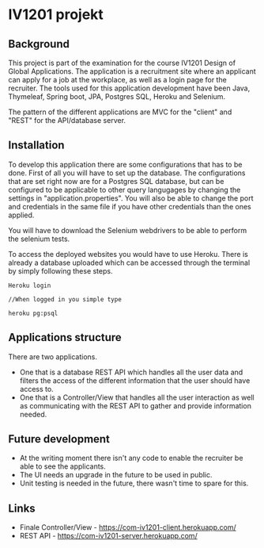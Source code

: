# IV1201 projekt
## Background
This project is part of the examination for the course IV1201 Design of Global Applications. The application is a recruitment site where an applicant can apply for a job at the workplace, as well as a login page for the recruiter. The tools used for this application development have been Java, Thymeleaf, Spring boot, JPA, Postgres SQL, Heroku and Selenium.

The pattern of the different applications are MVC for the "client" and "REST" for the API/database server.

## Installation
To develop this application there are some configurations that has to be done. First of all you will have to set up the database. The configurations that are set right now are for a Postgres SQL database, but can be configured to be applicable to other query langugages by changing the settings in "application.properties". You will also be able to change the port and credentials in the same file if you have other credentials than the ones applied. 

You will have to download the Selenium webdrivers to be able to perform the selenium tests. 

To access the deployed websites you would have to use Heroku. There is already a database uploaded which can be accessed through the terminal by simply following these steps. 
```terminal
Heroku login

//When logged in you simple type 

heroku pg:psql

```
## Applications structure
There are two applications.
- One that is a database REST API which handles all the user data and filters the access of the different information that the user should have access to. 
- One that is a Controller/View that handles all the user interaction as well as communicating with the REST API to gather and provide information needed. 

## Future development
- At the writing moment there isn't any code to enable the recruiter be able to see the applicants. 
- The UI needs an upgrade in the future to be used in public.
- Unit testing is needed in the future, there wasn't time to spare for this. 

## Links
- Finale Controller/View - https://com-iv1201-client.herokuapp.com/
- REST API - https://com-iv1201-server.herokuapp.com/

